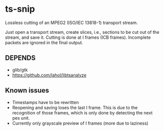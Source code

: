 # ts-snip
Lossless cutting of an MPEG2 (ISO/IEC 13818-1) transport stream.

Just open a transport stream, create slices, i.e., sections to be cut out of the stream, and save it.
Cutting is done at I frames (ICB frames). Incomplete packets are ignored in the final output.

## DEPENDS
 * glib/gtk
 * https://github.com/lahol/libtsanalyze

## Known issues
 * Timestamps have to be rewritten
 * Reopening and saving loses the last I frame. This is due to the recognition of those frames, which
   is only done by detecting the next pes unit.
 * Currently only grayscale preview of I frames (more due to laziness)
